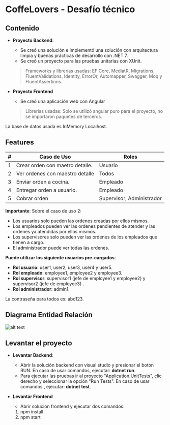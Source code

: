 # CoffeLovers - Desafío técnico


## Contenido

- **Proyecto Backend**: 
	- Se creó una solución e implementó una solución con arquitectura limpia y buenas prácticas de desarrollo con .NET 7.
	- Se creó un proyecto para las pruebas unitarias con XUnit.
	> Frameworks y librerías usadas: EF Core, MediatR, Migrations, FluentValidations, Identity, ErrorOr, Automapper, Swagger, Moq y FluentAssertions.

- **Proyecto Frontend**
	- Se creó una aplicación web con Angular
	> Librerias usadas: Solo se utilizó angular puro para el proyecto, no se importaron paquetes de terceros.

La base de datos usada es InMemory Localhost.
## Features
|        #        |Caso de Uso|Roles                         |
|----------------|-------------------------------|-----------------------------|
| 1|Crear orden con maetro detalle.          |Usuario            |
| 2|Ver ordenes con maestro detalle     |Todos           |
|3|Enviar orden a cocina.     |Empleado           |
|4|Entregar orden a usuario.|Empleado|
|5|Cobrar orden|Supervisor, Administrador|
 
 **Importante**: Sobre el caso de uso 2:  
 
 - Los usuarios solo pueden las ordenes creadas por ellos mismos.
 - Los empleados pueden ver las ordenes pendientes de atender y las ordenes ya atendidas por ellos mismos.
 - Los supervisores solo pueden ver las ordenes de los empleados que tienen a cargo.
 - El administrador puede ver todas las ordenes.

 **Puede utilizar los siguiente usuarios pre-cargados**:
 - **Rol usuario**: user1, user2, user3, user4 y user5.
 - **Rol empleado**: employee1, employee2 y employee3.
 - **Rol supervisor**: supervisor1 (jefe de employee1 y employee2) y supervisor2 (jefe de employee3) .
 - **Rol administrador**: admin1.

La contraseña para todos es: abc123.
 	
## Diagrama Entidad Relación

![alt text](https://i.ibb.co/m581r1r/imagen-2023-10-10-175600567.png)

## Levantar el proyecto

- **Levantar Backend**: 
	- Abrir la solución backend con visual studio y presionar el botón RUN. En caso de usar comandos, ejecutar: **dotnet run**.
	- Para ejecutar las pruebas ir al proyecto "Application.UnitTests", clic derecho y seleccionar la opción "Run Tests". En caso de usar comandos , ejecutar: **dotnet test**.

- **Levantar Frontend**
	- Abrir solución frontend y ejecutar dos comandos:
	1. npm install
	2. npm start


